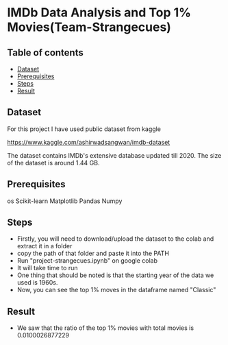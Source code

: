 # IMDb Data Analysis and Top 1% Movies(Team-Strangecues)

## Table of contents
* [Dataset](#dataset)
* [Prerequisites](#prerequisites)
* [Steps](#steps)
* [Result](#result)


## Dataset
For this project I have used public dataset from kaggle

https://www.kaggle.com/ashirwadsangwan/imdb-dataset

The dataset contains IMDb's extensive database updated till 2020. The size of the dataset is around 1.44 GB.

## Prerequisites
os
Scikit-learn
Matplotlib
Pandas
Numpy

## Steps
* Firstly, you will need to download/upload the dataset to the colab and extract it in a folder
* copy the path of that folder and paste it into the PATH
* Run "project-strangecues.ipynb" on google colab
* It will take time to run
* One thing that should be noted is that the starting year of the data we used is 1960s.
* Now, you can see the top 1% moves in the dataframe named "Classic"

## Result
* We saw that the ratio of the top 1% movies with total movies is 0.0100026877229 
